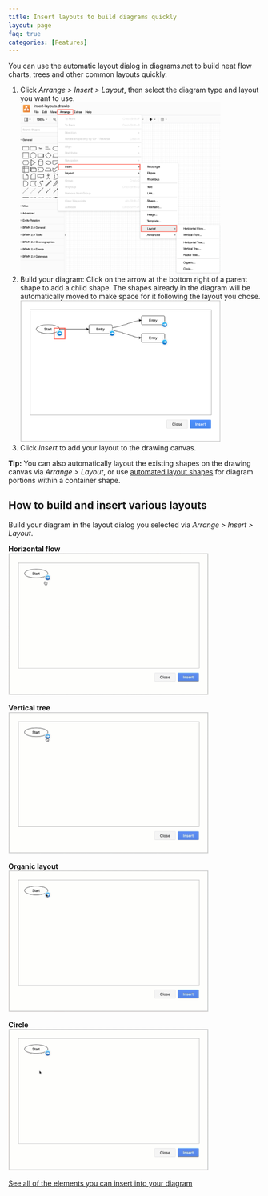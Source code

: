 ```yaml
---
title: Insert layouts to build diagrams quickly
layout: page
faq: true
categories: [Features]
---
```


You can use the automatic layout dialog in diagrams.net to build neat flow charts, trees and other common layouts quickly. 

1. Click _Arrange > Insert > Layout_, then select the diagram type and layout you want to use. 
<br /><img src="/assets/img/blog/arrange-insert-layout.png" style="width=100%;max-width:400px;height:auto;" alt="Select Arrange > Insert > Layout then select a layout to quickly build your diagram">
2. Build your diagram: Click on the arrow at the bottom right of a parent shape to add a child shape. The shapes already in the diagram will be automatically moved to make space for it following the layout you chose.
<br /><img src="/assets/img/blog/insert-layout-horizontal-flow.png" style="width=100%;max-width:400px;height:auto;" alt="Add child shapes to your diagram by clicking on the blue arrows at the bottom right of the parent shape">
3. Click _Insert_ to add your layout to the drawing canvas. 

**Tip:** You can also automatically layout the existing shapes on the drawing canvas via _Arrange > Layout_, or use [automated layout shapes](/blog/automated-layout-shapes.html) for diagram portions within a container shape.

## How to build and insert various layouts

Build your diagram in the layout dialog you selected via _Arrange > Insert > Layout_.

**Horizontal flow**
<br /><img src="/assets/img/blog/layout-horizontal-flow.gif" style="width=100%;max-width:400px;height:auto;" alt="Quickly click together a horizontal flow in diagrams.net">

**Vertical tree**
<br /><img src="/assets/img/blog/layout-vertical-tree.gif" style="width=100%;max-width:400px;height:auto;" alt="Quickly click together a vertical tree in diagrams.net">

**Organic layout**
<br /><img src="/assets/img/blog/layout-organic.gif" style="width=100%;max-width:400px;height:auto;" alt="Quickly click together a a diagram with a neatly spaced, organic layout in diagrams.net">

**Circle**
<br /><img src="/assets/img/blog/layout-circle.gif" style="width=100%;max-width:400px;height:auto;" alt="Quickly click together a diagram with a circular layout in diagrams.net">

[See all of the elements you can insert into your diagram](/doc/faq/arrange-insert-menu.html)


